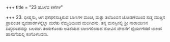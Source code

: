 +++
title = "23 ಹೊಳೆವ ಕಣೆಗಳ"

+++
23. ಭೀಷ್ಮನು, ಆಗ ಥಳಿಥಳಿಸುತ್ತಿರುವ ಬಾಣಗಳ ಮಂಚ, ಮತ್ತು ತಲೆದಿಂಬಿನ ಜೋಡಣೆಯಿಂದ ಸುತ್ತ ಮುತ್ತಿನ ಪ್ರಾಪಂಚಿಕ ವ್ಯವಹಾರಗಳನ್ನೆಲ್ಲಾ ಮರೆತು ನೆಮ್ಮದಿಯಿಂದ ಮಲಗಿದನು. ತನ್ನ ಮನಸ್ಸಿನಲ್ಲಿ ಶ್ರೀ ನಾರಾಯಣನ ದಿವ್ಯರೂಪವನ್ನು ಬಲವಾಗಿ ತಂದುಕೊಂಡು ಅತಿಶಯದ ಬಾಣಗಳಿಂದಾದ ನೋವಿನ ವೇದನೆಗೆ ಧೈರ್ಯಗೆಡದೆ ಬಾಣದ ಹಾಸುಗೆಯಲ್ಲಿ ಕಂಗೊಳಿಸಿದನು.